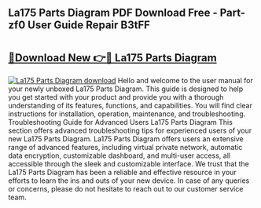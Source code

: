 ## La175 Parts Diagram PDF Download Free - Part-zf0 User Guide Repair B3tFF

# <h2><a href="http://dfjo8qz.blite.top/?on=La175+Parts+Diagram">🔗Download New 👉🔴 La175 Parts Diagram</a></h2>

[![La175 Parts Diagram download](https://i.imgur.com/lujVjoI.png)](http://dfjo8qz.blite.top/?on=La175+Parts+Diagram)
Hello and welcome to the user manual for your newly unboxed La175 Parts Diagram. This guide is designed to help you get started with your product and provide you with a thorough understanding of its features, functions, and capabilities. You will find clear instructions for installation, operation, maintenance, and troubleshooting. Troubleshooting Guide for Advanced Users La175 Parts Diagram This section offers advanced troubleshooting tips for experienced users of your new La175 Parts Diagram. La175 Parts Diagram offers users an extensive range of advanced features, including virtual private network, automatic data encryption, customizable dashboard, and multi-user access, all accessible through the sleek and customizable interface. We trust that the La175 Parts Diagram has been a reliable and effective resource in your efforts to learn the ins and outs of your new device. In case of any queries or concerns, please do not hesitate to reach out to our customer service team.
